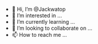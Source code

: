 - 👋 Hi, I’m @Jackwatop
- 👀 I’m interested in ...
- 🌱 I’m currently learning ...
- 💞️ I’m looking to collaborate on ...
- 📫 How to reach me ...

<!---
Jackwatop/Jackwatop is a ✨ special ✨ repository because its `README.md` (this file) appears on your GitHub profile.
You can click the Preview link to take a look at your changes.
--->
